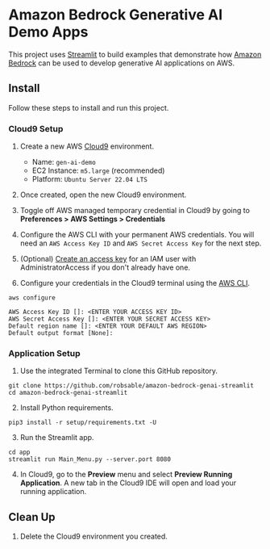 # Amazon Bedrock Generative AI Demo Apps

This project uses [Streamlit](https://streamlit.io/) to build examples that demonstrate how [Amazon Bedrock](https://aws.amazon.com/bedrock/) can be used to develop generative AI applications on AWS.

## Install 

Follow these steps to install and run this project. 


### Cloud9 Setup

1. Create a new AWS [Cloud9](https://console.aws.amazon.com/cloud9control/home#/create) environment.

   - Name: ```gen-ai-demo```
   - EC2 Instance: ```m5.large``` (recommended)
   - Platform: ```Ubuntu Server 22.04 LTS```

1. Once created, open the new Cloud9 environment.

1. Toggle off AWS managed temporary credential in Cloud9 by going to **Preferences > AWS Settings > Credentials**

1. Configure the AWS CLI with your permanent AWS credentials. You will need an ```AWS Access Key ID``` and ```AWS Secret Access Key``` for the next step.

1. (Optional) [Create an access key](https://docs.aws.amazon.com/cli/latest/userguide/cli-services-iam-create-creds.html) for an IAM user with AdministratorAccess  if you don't already have one.

1. Configure your credentials in the Cloud9 terminal using the [AWS CLI](https://docs.aws.amazon.com/cli/latest/reference/configure/).

```
aws configure

AWS Access Key ID []: <ENTER YOUR ACCESS KEY ID>
AWS Secret Access Key []: <ENTER YOUR SECRET ACCESS KEY>
Default region name []: <ENTER YOUR DEFAULT AWS REGION>
Default output format [None]: 
```

### Application Setup

1. Use the integrated Terminal to clone this GitHub repository.

```
git clone https://github.com/robsable/amazon-bedrock-genai-streamlit
cd amazon-bedrock-genai-streamlit
```

2. Install Python requirements.

```
pip3 install -r setup/requirements.txt -U
```

3. Run the Streamlit app.

```
cd app
streamlit run Main_Menu.py --server.port 8080
```
4. In Cloud9, go to the **Preview** menu and select **Preview Running Application**. A new tab in the Cloud9 IDE will open and load your running application.

## Clean Up

1. Delete the Cloud9 environment you created.
